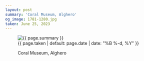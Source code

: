 ```yaml
---
layout: post
summary: 'Coral Museum, Alghero'
og_image: 1781-1280.jpg
taken: June 25, 2023
---
```


<figure class="post">
<img alt="{{ page.summary }}" sizes="(min-width: 700px) 50vw, calc(100vw - 2rem)" src="{{ site.assets_url }}/1781-640.jpg" srcset="{{ site.assets_url }}/1781-320.jpg 320w, {{ site.assets_url }}/1781-640.jpg 640w, {{ site.assets_url }}/1781-960.jpg 960w, {{ site.assets_url }}/1781-1280.jpg 1280w"/>
<figcaption>
<time>{{ page.taken | default: page.date | date: "%B %-d, %Y" }}</time>
<p>Coral Museum, Alghero</p>
</figcaption>
</figure>
